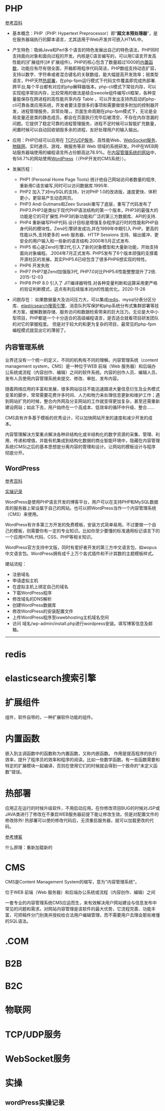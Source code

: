 # PHP

[参考百科](https://baike.baidu.com/item/PHP/9337?fr=aladdin)

- 基本概念：PHP（PHP: Hypertext Preprocessor）即“**超文本预处理器**”，是在服务器端执行的脚本语言，尤其适用于Web开发并可嵌入HTML中。
- 产生特色：吸纳Java和Perl多个语言的特色发展出自己的特色语法，PHP同时支持面向对象和面向过程的开发。内核是C语言编写的，可以用C语言开发高性能的[扩展组件](# 扩展组件)，PHP的核心包含了数量超过1000的[内置函数](#内置函数)，功能应有尽有很全面，开箱即用程序代码简洁，PHP数组支持动态扩容，支持以数字、字符串或者混合键名的关联数组，能大幅提高开发效率；弱类型语言，PHP天然[热部署](#热部署)，在php-fpm运行模式下代码文件覆盖即完成热部署.跨平台,每个平台都有对应的php解释器版本。php-cli模式下常驻内存，可以实现程序常驻内存，比较常用的做法是结合swoole组件编写cli框架，各种变量能保存在跨进程的高性能共享内存 Table ，可以开发出支持热启动的php-cli可靠各类应用系统，开发者要注意很多的事项和需要做很多附加的控制器开发，进程管理服务，异常处理，。页面生命周期在php-fpm模式下，无论是全局变量还是类的静态成员，都会在页面执行完毕后被清空，不存在内存泄漏的问题。它提供了稳定可靠的进程管理服务，进程不足时候可以智能扩充数量，闲置时候可以自动回收销毁多余的进程，友好处理用户的输入输出。


- 应用：PHP已经可以应用在 [TCP/UDP服务](#TCP/UDP服务)、高性能Web、[WebSocket服务](#WebSocket服务)、[物联网](#物联网)、实时通讯、游戏、微服务等非 Web 领域的系统研发。PHP在WEB网站服务器端使用的编程语言所占份额高达78.9%。在[内容管理系统的网站](#内容管理系统)中，有58.7%的网站使用[WordPress](#WordPress)（（PHP开发的CMS系统））。


- 发展历程：
  - PHP1 (Personal Home Page Tools) 统计他自己网站访问者数量的程序,重新用C语言编写,同时可以访问数据库.1995年.
  - PHP2 加入了对mySQL的支持，针对PHP 1.0的改进版，速度更快、体积更小，更容易产生动态网页。
  - PHP3  Andi Gutmans和Zeev Suraski重写了底层，重写了代码发布了PHP3.PHP3是类似于现代PHP语法结构的第一个版本，PHP3的最强大的功能是它的可扩展性.PHP3的新功能和广泛的第三方数据库、API的支持.
  - PHP4  重新编写PHP代码.设计目标是增强复杂程序运行时的性能和PHP自身代码的模块性。Zend引擎研发成功,并在1999年中期引入 PHP。更高的性能以外,支持更多的 web 服务器、HTTP Sessions 支持、输出缓冲、更安全的用户输入和一些新的语言结构.2000年5月正式发布.
  - PHP5 核心是Zend引擎2代,引入了新的对象模型和大量新功能，开始支持面向对象编程。.2004年7月正式发布. PHP5发布了6个版本顽强的支撑着开源社区的发展。其实PHP5.6已经包含了很多PHP6想实现的特性。
  - PHP6 开发失败 
  - PHP7 PHP7是Zend加强版3代, PHP7.0对比PHP5.6性能整整提升了2倍.  2015-12-03
  - PHP8 PHP 8.0 引入了 JIT编译器特性.对各种变量判断和运算采用更严格的验证判断模式，这点有利后续版本对jit的性能优化。2020-11-26
- 问题存在： 如果数据量大及访问压力大，可以集成[redis](#redis)、mysql分表分区分库、[elasticsearch搜索引擎](#elasticsearch搜索引擎)、消息队列写保护和php系统分布式集群部署等技术方案，缓解数据存储、服务访问和数据检索带来的巨大压力。无论是大中小型项目，PHP都是一个十分适合的高级编程语言，是否适合就看项目研发团队的对它的掌握程度。 但是对于较大的和更为复杂的项目，最常见的php-fpm编程模式就显出它的薄弱了。

## 内容管理系统

业界还没有一个统一的定义，不同的机构有不同的理解。内容管理系统（content management system，CMS）是一种位于WEB 前端（Web 服务器）和后端办公系统或流程（内容创作、编辑）之间的软件系统。内容的创作人员、编辑人员、发布人员使用内容管理系统来提交、修改、审批、发布内容。

随着网络应用的丰富和发展，很多网站往往不能迅速跟进大量信息衍生及业务模式变革的脚步，常常需要花费许多时间、人力和物力来处理信息更新和维护工作；遇到网站扩充的时候，整合内外网及分支网站的工作就变得更加复杂，甚至还需重新建设网站；如此下去，用户始终在一个高成本、低效率的循环中升级、整合……

CMS具有许多基于模板的优秀设计，可以加快网站开发的速度和减少开发的成本。

内容管理解决方案重点解决各种非结构化或半结构化的数字资源的采集、管理、利用、传递和增值，并能有机集成到结构化数据的商业智能环境中，隐藏在内容管理系统(CMS)之后的基本思想是分离内容的管理和设计。让网站的模板设计与程序彻底分开。

## WordPress

[参考百科](https://baike.baidu.com/item/WordPress/450615?fr=aladdin)

[实操记录](#wordPress实操记录)

WordPress是使用PHP语言开发的博客平台，用户可以在支持PHP和MySQL数据库的服务器上架设属于自己的网站。也可以把WordPress当作一个内容管理系统（CMS）来使用。

WordPress有许多第三方开发的免费模板，安装方式简单易用。不过要做一个自己的模板，则需要你有一定的专业知识。比如你至少要懂的标准通用标记语言下的一个应用HTML代码、CSS、PHP等相关知识。

WordPress官方支持中文版，同时有爱好者开发的第三方中文语言包，如wopus中文语言包。WordPress拥有成千上万个各式插件和不计其数的主题模板样式。

建站流程：

- 注册域名
- 申请虚拟主机
- 在虚拟主机上绑定自己的域名
- 下载WordPress程序
- 修改域名的DNS解析
- 创建WordPress数据库
- 修改WordPress的安装配置文件
- 上传WordPress程序至ixwebhosting主机域名空间
- 访问 域名/wp-admin/install.php进行wordpress安装。填写博客信息及邮箱。



------



# redis

# elasticsearch搜索引擎




# 扩展组件

组件，软件自带的，一种扩展软件功能的组件。

# 内置函数

嵌入到主调函数中的函数称为内置函数，又称内嵌函数。 作用是提高程序的执行效率，提升了程序员的效率和程序的阅读。比如一些数学函数。有一些函数需要和特定的扩展模块一起编译，否则在使用它们的时候就会得到一个致命的“未定义函数”错误。

# 热部署

应用正在运行的时候升级软件，不用启动应用。在你修改项目BUG的时候对JSP或JAVA类进行了修改在不重启WEB服务器前提下能让修改生效。但是对配置文件的修改除外! 热部署可以使的修改代码后，无须重启服务器，就可以加载更改的代码。

[参考博客](https://blog.csdn.net/u011583316/article/details/86579481)

什么原理：重新加载新的




# CMS

CMS是Content Management System的缩写，意为"内容管理系统"。

位于WEB 前端（Web 服务器）和后端办公系统或流程（内容创作、编辑）之间

一套专业的内容管理系统CMS应运而生，来有效解决用户网站建设与信息发布中常见的问题和需求。对网站内容管理是该软件的最大优势，它流程完善、功能丰富，可把稿件分门别类并授权给合法用户编辑管理，而不需要用户去理会那些难懂的SQL语法。

# .COM

# B2B

# B2C

# 物联网

# TCP/UDP服务

# WebSocket服务

# 实操

## wordPress实操记录
